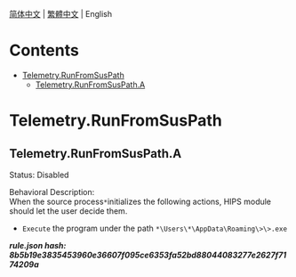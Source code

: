 


  
[简体中文](README.md) | [繁體中文](README_zh_tw.md) | English  
  

Contents
========

* [Telemetry.RunFromSusPath](#telemetryrunfromsuspath)
	* [Telemetry.RunFromSusPath.A](#telemetryrunfromsuspatha)

# Telemetry.RunFromSusPath

## Telemetry.RunFromSusPath.A
  
Status: Disabled

Behavioral Description:   
When the source process`*`initializes the following actions, HIPS module should let the user decide them.
- `Execute` the program under the path `*\Users\*\AppData\Roaming\>\>.exe`
  
***rule.json hash: 8b5b19e3835453960e36607f095ce6353fa52bd88044083277e2627f7174209a***